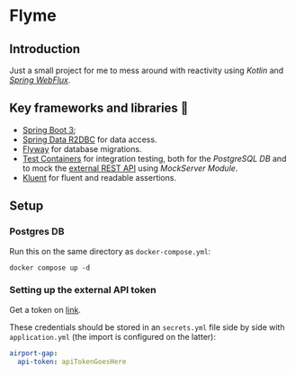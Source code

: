 # Flyme

## Introduction

Just a small project for me to mess around with reactivity using _Kotlin_ and 
[_Spring WebFlux_](https://docs.spring.io/spring-framework/reference/web/webflux.html).

## Key frameworks and libraries 📕

- [Spring Boot 3](https://spring.io/projects/spring-boot);
- [Spring Data R2DBC](https://spring.io/projects/spring-data-r2dbc) for data access.
- [Flyway](https://github.com/flyway/flyway) for database migrations.
- [Test Containers](https://testcontainers.com/) for integration testing, both for the _PostgreSQL DB_ and to mock the
  [external REST API](https://airportgap.com/) using _MockServer Module_.
- [Kluent](https://markusamshove.github.io/Kluent/) for fluent and readable assertions.

## Setup

### Postgres DB

Run this on the same directory as `docker-compose.yml`:

```shell
docker compose up -d
```

### Setting up the external API token

Get a token on [link](https://airportgap.com/tokens/new).

These credentials should be stored in an `secrets.yml` file side by side with `application.yml` 
(the import is configured on the latter):

```yaml
airport-gap:
  api-token: apiTokenGoesHere
```
